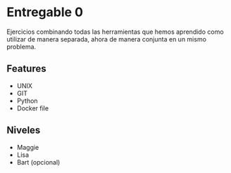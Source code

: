 # Entregable 0
Ejercicios combinando todas las herramientas que hemos aprendido como utilizar de manera separada, ahora de manera conjunta en un mismo problema.


## Features

- UNIX
- GIT
- Python
- Docker file

## Niveles

- Maggie
- Lisa
- Bart (opcional)
